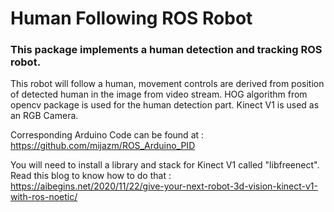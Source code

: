 # Human Following ROS Robot

### This package implements a human detection and tracking ROS robot.
This robot will follow a human, movement controls are derived from position of detected human in the image from video stream.
HOG algorithm from opencv package is used for the human detection part.
Kinect V1 is used as an RGB Camera.

Corresponding Arduino Code can be found at : https://github.com/mijazm/ROS_Arduino_PID

You will need to install a library and stack for Kinect V1 called "libfreenect".
Read this blog to know how to do that : https://aibegins.net/2020/11/22/give-your-next-robot-3d-vision-kinect-v1-with-ros-noetic/
